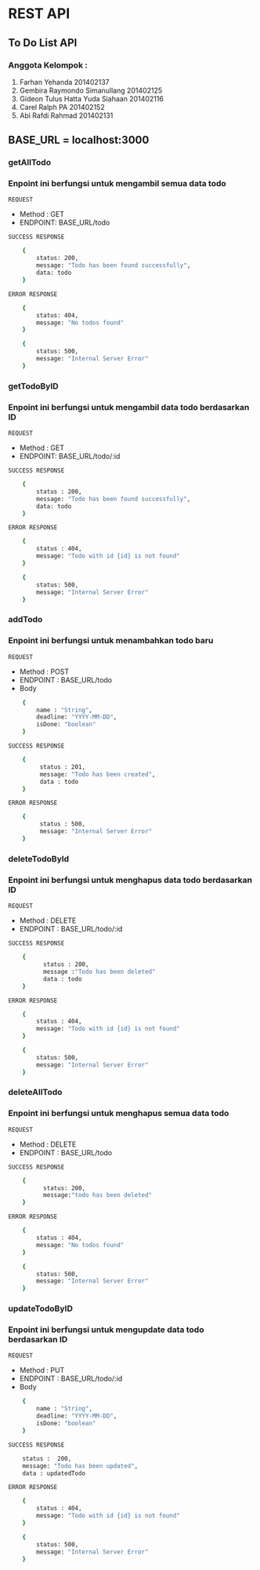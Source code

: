 # REST API 
## To Do List API

### Anggota Kelompok : 

1. Farhan Yehanda 201402137
2. Gembira Raymondo Simanullang 201402125
3. Gideon Tulus Hatta Yuda Siahaan 201402116
4. Carel Ralph PA 201402152
5. Abi Rafdi Rahmad 201402131

## BASE_URL = localhost:3000

### getAllTodo
### Enpoint ini berfungsi untuk mengambil semua data todo 

`REQUEST` 

* Method : GET
* ENDPOINT: BASE_URL/todo

`SUCCESS RESPONSE`
```sh
    {   
        status: 200,
        message: "Todo has been found successfully",
        data: todo
    }
```
`ERROR RESPONSE`
```sh
    {   
        status: 404,
        message: "No todos found"
    }
```
```sh
    {   
        status: 500,
        message: "Internal Server Error"
    }
```

### getTodoByID
### Enpoint ini berfungsi untuk mengambil data todo berdasarkan ID

`REQUEST` 

* Method : GET
* ENDPOINT: BASE_URL/todo/:id

`SUCCESS RESPONSE`
```sh
    {   
        status : 200,
        message: "Todo has been found successfully",
        data: todo
    }
``` 
`ERROR RESPONSE`
```sh
    {   
        status : 404,
        message: "Todo with id {id} is not found"
    }
``` 
```sh
    {   
        status: 500,
        message: "Internal Server Error"
    }
```

### addTodo
### Enpoint ini berfungsi untuk menambahkan todo baru

`REQUEST`

* Method : POST
* ENDPOINT : BASE_URL/todo
* Body 

```sh
    {
        name : "String",
        deadline: "YYYY-MM-DD",
        isDone: "boolean" 
    }
```

`SUCCESS RESPONSE`

```sh
    {    
         status : 201,
         message: "Todo has been created",
         data : todo
    }
```
`ERROR RESPONSE`

```sh
    {    
         status : 500,
         message: "Internal Server Error"
    }
```

### deleteTodoById
### Enpoint ini berfungsi untuk menghapus data todo berdasarkan ID
`REQUEST`

* Method : DELETE
* ENDPOINT : BASE_URL/todo/:id

`SUCCESS RESPONSE`

```sh
    {   
          status : 200,
          message :"Todo has been deleted"
          data : todo
    }
```
`ERROR RESPONSE`
```sh
    {   
        status : 404,
        message: "Todo with id {id} is not found"
    }
``` 
```sh
    {   
        status: 500,
        message: "Internal Server Error"
    }
```

### deleteAllTodo
### Enpoint ini berfungsi untuk menghapus semua data todo 
`REQUEST`

* Method : DELETE
* ENDPOINT : BASE_URL/todo

`SUCCESS RESPONSE`

```sh
    { 
          status: 200,
          message:"todo has been deleted"
    }
```
`ERROR RESPONSE`
```sh
    {   
        status : 404,
        message: "No todos found"
    }
``` 
```sh
    {   
        status: 500,
        message: "Internal Server Error"
    }
```

### updateTodoByID
### Enpoint ini berfungsi untuk mengupdate data todo berdasarkan ID

`REQUEST`

* Method : PUT
* ENDPOINT : BASE_URL/todo/:id
* Body 

```sh
    {
        name : "String",
        deadline: "YYYY-MM-DD",
        isDone: "boolean" 
    }
```

`SUCCESS RESPONSE`

```sh
    status :  200,
    message: "Todo has been updated",
    data : updatedTodo
```
`ERROR RESPONSE`
```sh
    {   
        status : 404,
        message: "Todo with id {id} is not found"
    }
``` 
```sh
    {   
        status: 500,
        message: "Internal Server Error"
    }
```
